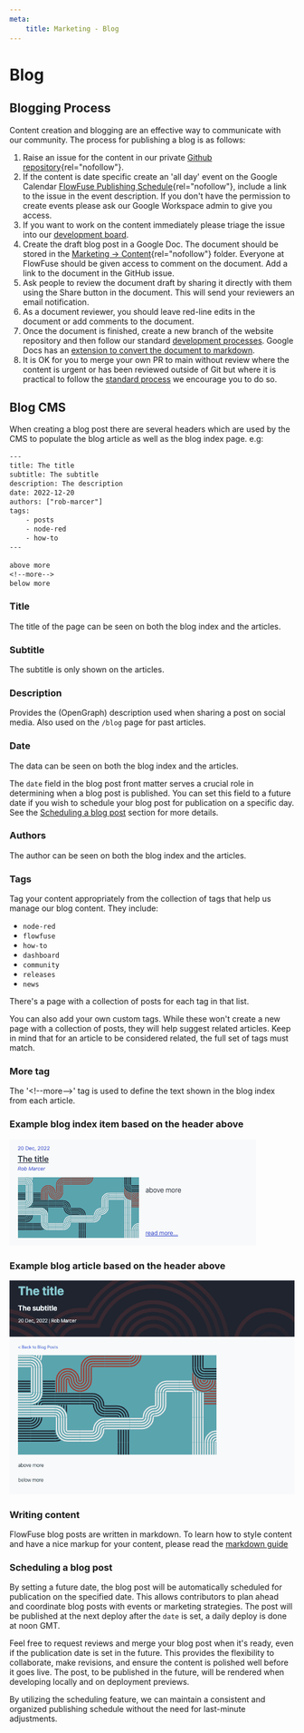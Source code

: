 ```yaml
---
meta:
    title: Marketing - Blog
---
```


# Blog

## Blogging Process

Content creation and blogging are an effective way to communicate with our community. The process for publishing a blog is as follows:

1. Raise an issue for the content in our private [Github repository](https://github.com/FlowFuse/customer){rel="nofollow"}.
2. If the content is date specific create an 'all day' event on the Google Calendar [FlowFuse Publishing Schedule](https://calendar.google.com/calendar/u/0?cid=Y18yMGFjMmM5MmMwYmE0YTYwNDg4NDE1MjBmMGU2YWE0MGFhZGUxNTlkNThjZGY0ZGMwMjA0NTI4ZjFjMTcxZmQ0QGdyb3VwLmNhbGVuZGFyLmdvb2dsZS5jb20){rel="nofollow"}, include a link to the issue in the event description. If you don't have the permission to create events please ask our Google Workspace admin to give you access.
3. If you want to work on the content immediately please triage the issue into our [development board](https://github.com/orgs/FlowFuse/projects/1/views/33).
4. Create the draft blog post in a Google Doc. The document should be stored in the [Marketing -> Content](https://drive.google.com/drive/folders/1sdyVfD29dFE74i7zfmL0Cp9tPmPyK0-8?usp=share_link){rel="nofollow"} folder. Everyone at FlowFuse should be given access to comment on the document.  Add a link to the document in the GitHub issue.
5. Ask people to review the document draft by sharing it directly with them using the Share button in the document. This will send your reviewers an email notification. 
6. As a document reviewer, you should leave red-line edits in the document or add comments to the document.
7. Once the document is finished, create a new branch of the website repository and then follow our standard [development processes](/handbook/development/releases/planning/#development-board). Google Docs has an [extension to convert the document to markdown](https://workspace.google.com/marketplace/app/docs_to_markdown/700168918607?hl=en&pann=docs_addon_widget).
5. It is OK for you to merge your own PR to main without review where the content is urgent or has been reviewed outside of Git but where it is practical to follow the
[standard process](/handbook/development/releases/planning/#development-board) we encourage you to do so.

## Blog CMS

When creating a blog post there are several headers which are used by the CMS to populate the blog article as well as the blog index page. e.g:


```njk
---
title: The title
subtitle: The subtitle
description: The description
date: 2022-12-20
authors: ["rob-marcer"]
tags:
    - posts
    - node-red
    - how-to
---

above more
<!--more-->
below more
```

### Title

The title of the page can be seen on both the blog index and the articles.

### Subtitle

The subtitle is only shown on the articles.

### Description

Provides the (OpenGraph) description used when sharing a post on social media. Also used on the `/blog` page for past articles.

### Date

The data can be seen on both the blog index and the articles.

The `date` field in the blog post front matter serves a crucial role in determining when a blog post is published. You can set this field to a future date if you wish to schedule your blog post for publication on a specific day. See the [Scheduling a blog post](#scheduling-a-blog-post) section for more details.

### Authors

The author can be seen on both the blog index and the articles.

### Tags

Tag your content appropriately from the collection of tags that help us manage our blog content. They include:

- `node-red`
- `flowfuse`
- `how-to`
- `dashboard`
- `community`
- `releases`
- `news`

There's a page with a collection of posts for each tag in that list.

You can also add your own custom tags. While these won't create a new page with a collection of posts, they will help suggest related articles. Keep in mind that for an article to be considered related, the full set of tags must match.

### More tag

The '\<\!\-\-more\-\-\>' tag is used to define the text shown in the blog index from each article.

### Example blog index item based on the header above

![Example of how the headers are shown on the blog index](./images/blog-index.png)

### Example blog article based on the header above

![Example of how the headers are shown on blog articles](./images/blog-article.png)

### Writing content

FlowFuse blog posts are written in markdown. To learn how to style content and
have a nice markup for your content, please read the [markdown guide](/handbook/company/guides/markdown/)

### Scheduling a blog post

By setting a future date, the blog post will be automatically scheduled for publication on the specified date. This allows contributors to plan ahead and coordinate blog posts with events or marketing strategies. The post will be published at the next deploy after the `date` is set, a daily deploy is done at noon GMT.

Feel free to request reviews and merge your blog post when it's ready, even if the publication date is set in the future. This provides the flexibility to collaborate, make revisions, and ensure the content is polished well before it goes live.
The post, to be published in the future, will be rendered when developing locally and on deployment previews.

By utilizing the scheduling feature, we can maintain a consistent and organized publishing schedule without the need for last-minute adjustments.